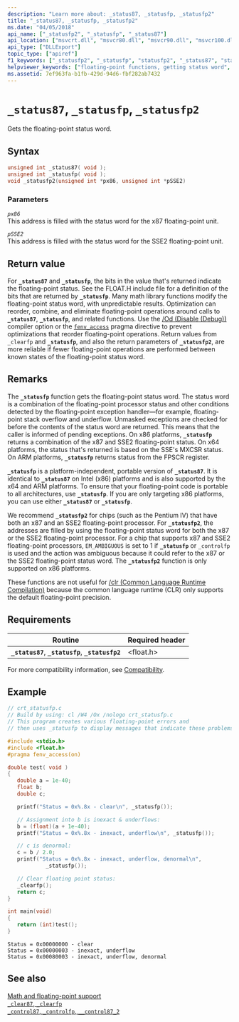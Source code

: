 ```yaml
---
description: "Learn more about: _status87, _statusfp, _statusfp2"
title: "_status87, _statusfp, _statusfp2"
ms.date: "04/05/2018"
api_name: ["_statusfp2", "_statusfp", "_status87"]
api_location: ["msvcrt.dll", "msvcr80.dll", "msvcr90.dll", "msvcr100.dll", "msvcr100_clr0400.dll", "msvcr110.dll", "msvcr110_clr0400.dll", "msvcr120.dll", "msvcr120_clr0400.dll", "ucrtbase.dll", "api-ms-win-crt-runtime-l1-1-0.dll"]
api_type: ["DLLExport"]
topic_type: ["apiref"]
f1_keywords: ["_statusfp2", "_statusfp", "statusfp2", "_status87", "status87", "statusfp"]
helpviewer_keywords: ["floating-point functions, getting status word", "floating-point numbers, status word", "status87 function", "status word, getting floating point", "statusfp function", "_statusfp function", "_statusfp2 function", "statusfp2 function", "_status87 function", "floating-point functions", "status word"]
ms.assetid: 7ef963fa-b1fb-429d-94d6-fbf282ab7432
---
```

# `_status87`, `_statusfp`, `_statusfp2`

Gets the floating-point status word.

## Syntax

```C
unsigned int _status87( void );
unsigned int _statusfp( void );
void _statusfp2(unsigned int *px86, unsigned int *pSSE2)
```

### Parameters

*`px86`*\
This address is filled with the status word for the x87 floating-point unit.

*`pSSE2`*\
This address is filled with the status word for the SSE2 floating-point unit.

## Return value

For **`_status87`** and **`_statusfp`**, the bits in the value that's returned indicate the floating-point status. See the FLOAT.H include file for a definition of the bits that are returned by **`_statusfp`**. Many math library functions modify the floating-point status word, with unpredictable results. Optimization can reorder, combine, and eliminate floating-point operations around calls to **`_status87`**, **`_statusfp`**, and related functions. Use the [/Od (Disable (Debug))](../../build/reference/od-disable-debug.md) compiler option or the [`fenv_access`](../../preprocessor/fenv-access.md) pragma directive to prevent optimizations that reorder floating-point operations. Return values from `_clearfp` and **`_statusfp`**, and also the return parameters of **`_statusfp2`**, are more reliable if fewer floating-point operations are performed between known states of the floating-point status word.

## Remarks

The **`_statusfp`** function gets the floating-point status word. The status word is a combination of the floating-point processor status and other conditions detected by the floating-point exception handler—for example, floating-point stack overflow and underflow. Unmasked exceptions are checked for before the contents of the status word are returned. This means that the caller is informed of pending exceptions. On x86 platforms, **`_statusfp`** returns a combination of the x87 and SSE2 floating-point status. On x64 platforms, the status that's returned is based on the SSE's MXCSR status. On ARM platforms, **`_statusfp`** returns status from the FPSCR register.

**`_statusfp`** is a platform-independent, portable version of **`_status87`**. It is identical to **`_status87`** on Intel (x86) platforms and is also supported by the x64 and ARM platforms. To ensure that your floating-point code is portable to all architectures, use **`_statusfp`**. If you are only targeting x86 platforms, you can use either **`_status87`** or **`_statusfp`**.

We recommend **`_statusfp2`** for chips (such as the Pentium IV) that have both an x87 and an SSE2 floating-point processor. For **`_statusfp2`**, the addresses are filled by using the floating-point status word for both the x87 or the SSE2 floating-point processor. For a chip that supports x87 and SSE2 floating-point processors, `EM_AMBIGUOUS` is set to 1 if **`_statusfp`** or `_controlfp` is used and the action was ambiguous because it could refer to the x87 or the SSE2 floating-point status word. The **`_statusfp2`** function is only supported on x86 platforms.

These functions are not useful for [/clr (Common Language Runtime Compilation)](../../build/reference/clr-common-language-runtime-compilation.md) because the common language runtime (CLR) only supports the default floating-point precision.

## Requirements

|Routine|Required header|
|-------------|---------------------|
|**`_status87`**, **`_statusfp`**, **`_statusfp2`**|\<float.h>|

For more compatibility information, see [Compatibility](../compatibility.md).

## Example

```C
// crt_statusfp.c
// Build by using: cl /W4 /Ox /nologo crt_statusfp.c
// This program creates various floating-point errors and
// then uses _statusfp to display messages that indicate these problems.

#include <stdio.h>
#include <float.h>
#pragma fenv_access(on)

double test( void )
{
   double a = 1e-40;
   float b;
   double c;

   printf("Status = 0x%.8x - clear\n", _statusfp());

   // Assignment into b is inexact & underflows:
   b = (float)(a + 1e-40);
   printf("Status = 0x%.8x - inexact, underflow\n", _statusfp());

   // c is denormal:
   c = b / 2.0;
   printf("Status = 0x%.8x - inexact, underflow, denormal\n",
            _statusfp());

   // Clear floating point status:
   _clearfp();
   return c;
}

int main(void)
{
   return (int)test();
}
```

```Output
Status = 0x00000000 - clear
Status = 0x00000003 - inexact, underflow
Status = 0x00080003 - inexact, underflow, denormal
```

## See also

[Math and floating-point support](../floating-point-support.md)\
[`_clear87`, `_clearfp`](clear87-clearfp.md)\
[`_control87`, `_controlfp`, `__control87_2`](control87-controlfp-control87-2.md)
